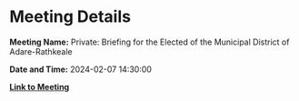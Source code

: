 # Meeting Details

**Meeting Name:** Private: Briefing for the Elected of the Municipal District of Adare-Rathkeale

**Date and Time:** 2024-02-07 14:30:00

**[Link to Meeting](https://www.limerick.ie/council/whats-on/private-briefing-for-the-elected-of-the-municipal-district-of-adare-rathkeale)**
